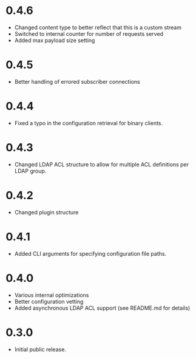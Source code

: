 # 0.4.6
- Changed content type to better reflect that this is a custom stream
- Switched to internal counter for number of requests served
- Added max payload size setting

# 0.4.5
- Better handling of errored subscriber connections

# 0.4.4
- Fixed a typo in the configuration retrieval for binary clients.

# 0.4.3
- Changed LDAP ACL structure to allow for multiple ACL definitions
  per LDAP group.

# 0.4.2
- Changed plugin structure

# 0.4.1
- Added CLI arguments for specifying configuration file paths.

# 0.4.0
- Various internal optimizations
- Better configuration vetting
- Added asynchronous LDAP ACL support (see README.md for details)

# 0.3.0
- Initial public release.
